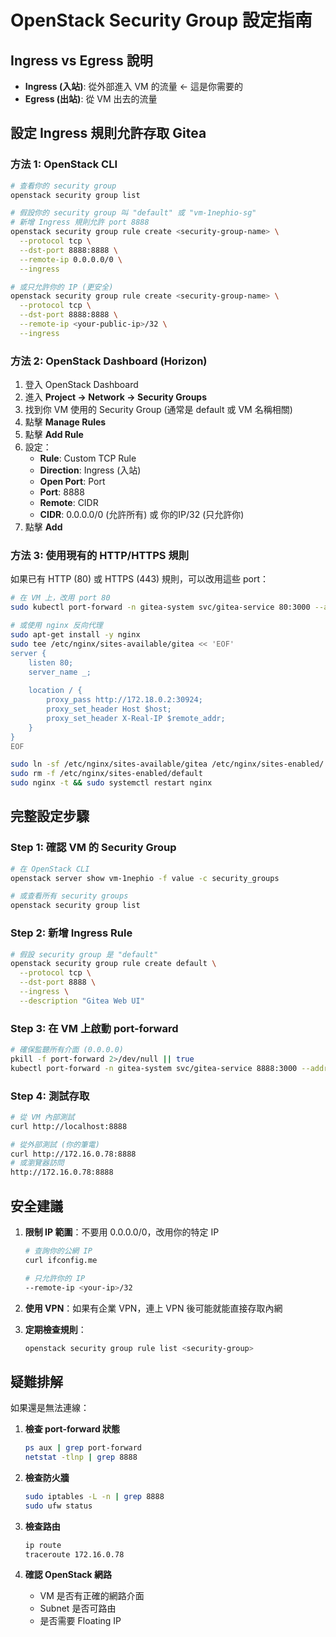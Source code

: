# OpenStack Security Group 設定指南

## Ingress vs Egress 說明

- **Ingress (入站)**: 從外部進入 VM 的流量 ← 這是你需要的
- **Egress (出站)**: 從 VM 出去的流量

## 設定 Ingress 規則允許存取 Gitea

### 方法 1: OpenStack CLI

```bash
# 查看你的 security group
openstack security group list

# 假設你的 security group 叫 "default" 或 "vm-1nephio-sg"
# 新增 Ingress 規則允許 port 8888
openstack security group rule create <security-group-name> \
  --protocol tcp \
  --dst-port 8888:8888 \
  --remote-ip 0.0.0.0/0 \
  --ingress

# 或只允許你的 IP (更安全)
openstack security group rule create <security-group-name> \
  --protocol tcp \
  --dst-port 8888:8888 \
  --remote-ip <your-public-ip>/32 \
  --ingress
```

### 方法 2: OpenStack Dashboard (Horizon)

1. 登入 OpenStack Dashboard
2. 進入 **Project → Network → Security Groups**
3. 找到你 VM 使用的 Security Group (通常是 default 或 VM 名稱相關)
4. 點擊 **Manage Rules**
5. 點擊 **Add Rule**
6. 設定：
   - **Rule**: Custom TCP Rule
   - **Direction**: Ingress (入站)
   - **Open Port**: Port
   - **Port**: 8888
   - **Remote**: CIDR
   - **CIDR**: 0.0.0.0/0 (允許所有) 或 你的IP/32 (只允許你)
7. 點擊 **Add**

### 方法 3: 使用現有的 HTTP/HTTPS 規則

如果已有 HTTP (80) 或 HTTPS (443) 規則，可以改用這些 port：

```bash
# 在 VM 上，改用 port 80
sudo kubectl port-forward -n gitea-system svc/gitea-service 80:3000 --address=0.0.0.0

# 或使用 nginx 反向代理
sudo apt-get install -y nginx
sudo tee /etc/nginx/sites-available/gitea << 'EOF'
server {
    listen 80;
    server_name _;
    
    location / {
        proxy_pass http://172.18.0.2:30924;
        proxy_set_header Host $host;
        proxy_set_header X-Real-IP $remote_addr;
    }
}
EOF

sudo ln -sf /etc/nginx/sites-available/gitea /etc/nginx/sites-enabled/
sudo rm -f /etc/nginx/sites-enabled/default
sudo nginx -t && sudo systemctl restart nginx
```

## 完整設定步驟

### Step 1: 確認 VM 的 Security Group

```bash
# 在 OpenStack CLI
openstack server show vm-1nephio -f value -c security_groups

# 或查看所有 security groups
openstack security group list
```

### Step 2: 新增 Ingress Rule

```bash
# 假設 security group 是 "default"
openstack security group rule create default \
  --protocol tcp \
  --dst-port 8888 \
  --ingress \
  --description "Gitea Web UI"
```

### Step 3: 在 VM 上啟動 port-forward

```bash
# 確保監聽所有介面 (0.0.0.0)
pkill -f port-forward 2>/dev/null || true
kubectl port-forward -n gitea-system svc/gitea-service 8888:3000 --address=0.0.0.0 > /tmp/pf.log 2>&1 &
```

### Step 4: 測試存取

```bash
# 從 VM 內部測試
curl http://localhost:8888

# 從外部測試 (你的筆電)
curl http://172.16.0.78:8888
# 或瀏覽器訪問
http://172.16.0.78:8888
```

## 安全建議

1. **限制 IP 範圍**：不要用 0.0.0.0/0，改用你的特定 IP
   ```bash
   # 查詢你的公網 IP
   curl ifconfig.me
   
   # 只允許你的 IP
   --remote-ip <your-ip>/32
   ```

2. **使用 VPN**：如果有企業 VPN，連上 VPN 後可能就能直接存取內網

3. **定期檢查規則**：
   ```bash
   openstack security group rule list <security-group>
   ```

## 疑難排解

如果還是無法連線：

1. **檢查 port-forward 狀態**
   ```bash
   ps aux | grep port-forward
   netstat -tlnp | grep 8888
   ```

2. **檢查防火牆**
   ```bash
   sudo iptables -L -n | grep 8888
   sudo ufw status
   ```

3. **檢查路由**
   ```bash
   ip route
   traceroute 172.16.0.78
   ```

4. **確認 OpenStack 網路**
   - VM 是否有正確的網路介面
   - Subnet 是否可路由
   - 是否需要 Floating IP